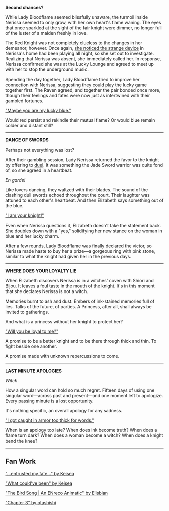 <!-- title: Finding Shelter in the Shadows of Hope-->

**Second chances?**

While Lady Bloodflame seemed blissfully unaware, the turmoil inside Nerissa seemed to only grow, with her own heart's flame waning. The eyes that once sparkled at the sight of the fair knight were dimmer, no longer full of the luster of a maiden freshly in love.

The Red Knight was not completely clueless to the changes in her demeanor, however. Once again, [she noticed the strange device](https://youtu.be/b-jTHH6GK5w?t=980) in Nerissa's home had been playing all night, so she set out to investigate. Realizing that Nerissa was absent, she immediately called her. In response, Nerissa confirmed she was at the Lucky Lounge and agreed to meet up with her to stop the underground music.

Spending the day together, Lady Bloodflame tried to improve her connection with Nerissa, suggesting they could play the lucky game together first. The Raven agreed, and together the pair bonded once more, though their feelings and fates were now just as intertwined with their gambled fortunes.

["Maybe you are my lucky blue."](#embed:https://www.youtube.com/live/b-jTHH6GK5w?si=SGFe8V8u909-nM1L&t=2025)

Would red persist and rekindle their mutual flame? Or would blue remain colder and distant still?

---

**DANCE OF SWORDS**

Perhaps not everything was lost?

After their gambling session, Lady Nerissa returned the favor to the knight by offering to [duel](https://youtu.be/b-jTHH6GK5w?t=2110). It was something the Jade Sword warrior was quite fond of, so she agreed in a heartbeat.

_En garde!_

Like lovers dancing, they waltzed with their blades. The sound of the clashing dull swords echoed throughout the court. Their laughter was attuned to each other's heartbeat. And then Elizabeth says something out of the blue.

["I am your knight!"](#embed:https://www.youtube.com/live/b-jTHH6GK5w?si=iZB5pI1FOkv_Iq_t&t=2213)

Even when Nerissa questions it, Elizabeth doesn't take the statement back. She doubles down with a "yes," solidifying her new stance on the woman in blue and her lucky charm.

After a few rounds, Lady Bloodflame was finally declared the victor, so Nerissa made haste to buy her a prize—a gorgeous ring with pink stone, similar to what the knight had given her in the previous days.

---

**WHERE DOES YOUR LOYALTY LIE**

When Elizabeth discovers Nerissa is in a witches' coven with Shiori and Bijou. It leaves a foul taste in the mouth of the knight. It's in this moment that she declares Nerissa is not a witch.

Memories burnt to ash and dust. Embers of ink-stained memories full of lies. Talks of the future, of parties. A Princess, after all, shall always be invited to gatherings.

And what is a princess without her knight to protect her?

["Will you be loyal to me?"](#embed:https://www.youtube.com/live/b-jTHH6GK5w?si=FWJgtvNqpWqnfTkF&t=3123)

A promise to be a better knight and to be there through thick and thin. To fight beside one another.

A promise made with unknown repercussions to come.

---

**LAST MINUTE APOLOGIES**

_Witch_.

How a singular word can hold so much regret. Fifteen days of using one singular word—across past and present—and one moment left to apologize. Every passing minute is a lost opportunity.

It's nothing specific, an overall apology for any sadness.

["I got caught in armor too thick for words."](#embed:https://www.youtube.com/live/b-jTHH6GK5w?si=7NiwPGwPqMvY70Gr&t=3472)

When is an apology too late?
When does ink become truth?
When does a flame turn dark?
When does a woman become a witch?
When does a knight bend the knee?

---

## Fan Work

["...entrusted my fate..." by Keisea](https://x.com/Keiseeaaa/status/1921816580691726507)

["What could've been" by Keisea](https://x.com/Keiseeaaa/status/1920620111464992799)

["The Bird Song | An ENreco Animatic" by Elisbian](https://www.youtube.com/watch?v=xhnI-hxB3as&ab_channel=Elisbian)

["Chapter 3" by otashishi](https://x.com/ashiartwork/status/1921948280365224396)
